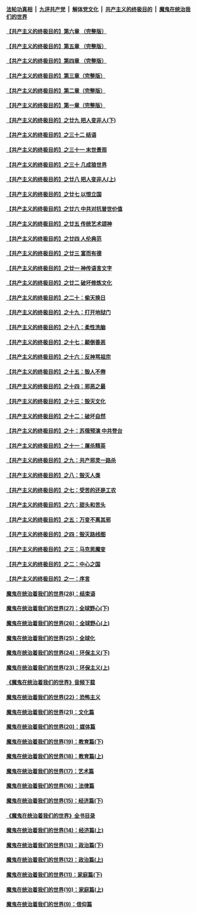 ####  [法轮功真相](../../../../basic/blob/master/README.md?t=02090952) &nbsp;|&nbsp; [九评共产党](../../../../9ping.md/blob/master/README.md?t=02090952) &nbsp;|&nbsp; [解体党文化](../../../../jtdwh.md/blob/master/README.md?t=02090952)  &nbsp;|&nbsp; [共产主义的终极目的](../../../../gczydzjmd.md/blob/master/README.md?t=02090952) &nbsp;|&nbsp; [魔鬼在统治我们的世界](../../../../mgztzwmdsj.md/blob/master/README.md?t=02090952) 

#### [【共产主义的终极目的】第六章 （完整版）](../pages/nsc422/n11428913.md?t=02090952) 

#### [【共产主义的终极目的】第五章 （完整版）](../pages/nsc422/n11428912.md?t=02090952) 

#### [【共产主义的终极目的】第四章 （完整版）](../pages/nsc422/n11428907.md?t=02090952) 

#### [【共产主义的终极目的】第三章（完整版）](../pages/nsc422/n11428848.md?t=02090952) 

#### [【共产主义的终极目的】第二章（完整版）](../pages/nsc422/n11428831.md?t=02090952) 

#### [【共产主义的终极目的】第一章（完整版）](../pages/nsc422/n11417651.md?t=02090952) 

#### [【共产主义的终极目的】之廿九 把人变非人(下)](../pages/nsc422/n11344140.md?t=02090952) 

#### [【共产主义的终极目的】之三十二 结语](../pages/nsc422/n11360535.md?t=02090952) 

#### [【共产主义的终极目的】之三十一 末世景观](../pages/nsc422/n11351129.md?t=02090952) 

#### [【共产主义的终极目的】之三十 几成狼世界](../pages/nsc422/n11348280.md?t=02090952) 

#### [【共产主义的终极目的】之廿八 把人变非人(上)](../pages/nsc422/n11340492.md?t=02090952) 

#### [【共产主义的终极目的】之廿七 以恨立国](../pages/nsc422/n11336944.md?t=02090952) 

#### [【共产主义的终极目的】之廿六 中共对抗普世价值](../pages/nsc422/n11324785.md?t=02090952) 

#### [【共产主义的终极目的】之廿五 传统艺术颂神](../pages/nsc422/n11296396.md?t=02090952) 

#### [【共产主义的终极目的】之廿四 人伦典范](../pages/nsc422/n11296397.md?t=02090952) 

#### [【共产主义的终极目的】之廿三 富而有德](../pages/nsc422/n11283598.md?t=02090952) 

#### [【共产主义的终极目的】之廿一 神传语言文字](../pages/nsc422/n11263265.md?t=02090952) 

#### [【共产主义的终极目的】之廿二 破坏修炼文化](../pages/nsc422/n11245728.md?t=02090952) 

#### [【共产主义的终极目的】之二十：偷天换日](../pages/nsc422/n11238846.md?t=02090952) 

#### [【共产主义的终极目的】之十九：打开地狱门](../pages/nsc422/n11206376.md?t=02090952) 

#### [【共产主义的终极目的】之十八：柔性洗脑](../pages/nsc422/n11199994.md?t=02090952) 

#### [【共产主义的终极目的】之十七：颠倒善恶](../pages/nsc422/n11179782.md?t=02090952) 

#### [【共产主义的终极目的】之十六：反神骂祖宗](../pages/nsc422/n11166798.md?t=02090952) 

#### [【共产主义的终极目的】之十五：毁人不倦](../pages/nsc422/n11166792.md?t=02090952) 

#### [【共产主义的终极目的】之十四：邪恶之最](../pages/nsc422/n11150249.md?t=02090952) 

#### [【共产主义的终极目的】之十三：毁灭文化](../pages/nsc422/n11135227.md?t=02090952) 

#### [【共产主义的终极目的】之十二：破坏自然](../pages/nsc422/n11135214.md?t=02090952) 

#### [【共产主义的终极目的】之十：苏俄预演 中共登台](../pages/nsc422/n11118424.md?t=02090952) 

#### [【共产主义的终极目的】之十一：屠杀精英](../pages/nsc422/n11118442.md?t=02090952) 

#### [【共产主义的终极目的】之九：共产邪灵一路杀](../pages/nsc422/n11114139.md?t=02090952) 

#### [【共产主义的终极目的】之八：毁灭人类](../pages/nsc422/n11108503.md?t=02090952) 

#### [【共产主义的终极目的】之七：受苦的还是工农](../pages/nsc422/n11101809.md?t=02090952) 

#### [【共产主义的终极目的】之六：甜头和苦头](../pages/nsc422/n11096971.md?t=02090952) 

#### [【共产主义的终极目的】之五：万变不离其邪](../pages/nsc422/n11091285.md?t=02090952) 

#### [【共产主义的终极目的】之四：毁灭路线图](../pages/nsc422/n11086284.md?t=02090952) 

#### [【共产主义的终极目的】之三：马克思魔变](../pages/nsc422/n11061941.md?t=02090952) 

#### [【共产主义的终极目的】之二：中心之国](../pages/nsc422/n11047728.md?t=02090952) 

#### [【共产主义的终极目的】之一：序言](../pages/nsc422/n11086077.md?t=02090952) 

#### [魔鬼在统治着我们的世界(28)：结束语](../pages/nsc422/n10936246.md?t=02090952) 

#### [魔鬼在统治着我们的世界(27)：全球野心(下)](../pages/nsc422/n10928319.md?t=02090952) 

#### [魔鬼在统治着我们的世界(26)：全球野心(上)](../pages/nsc422/n10900318.md?t=02090952) 

#### [魔鬼在统治着我们的世界(25)：全球化](../pages/nsc422/n10788205.md?t=02090952) 

#### [魔鬼在统治着我们的世界(24)：环保主义(下)](../pages/nsc422/n10695307.md?t=02090952) 

#### [魔鬼在统治着我们的世界(23)：环保主义(上)](../pages/nsc422/n10688613.md?t=02090952) 

#### [《魔鬼在统治着我们的世界》音频下载](../pages/nsc422/n10635553.md?t=02090952) 

#### [魔鬼在统治着我们的世界(22)：恐怖主义](../pages/nsc422/n10614727.md?t=02090952) 

#### [魔鬼在统治着我们的世界(21)：文化篇](../pages/nsc422/n10597706.md?t=02090952) 

#### [魔鬼在统治着我们的世界(20)：媒体篇](../pages/nsc422/n10586579.md?t=02090952) 

#### [魔鬼在统治着我们的世界(19)：教育篇(下)](../pages/nsc422/n10564808.md?t=02090952) 

#### [魔鬼在统治着我们的世界(18)：教育篇(上)](../pages/nsc422/n10526970.md?t=02090952) 

#### [魔鬼在统治着我们的世界(17)：艺术篇](../pages/nsc422/n10499093.md?t=02090952) 

#### [魔鬼在统治着我们的世界(16)：法律篇](../pages/nsc422/n10485969.md?t=02090952) 

#### [魔鬼在统治着我们的世界(15)：经济篇(下)](../pages/nsc422/n10469975.md?t=02090952) 

#### [《魔鬼在统治着我们的世界》全书目录](../pages/nsc422/n10464261.md?t=02090952) 

#### [魔鬼在统治着我们的世界(14)：经济篇(上)](../pages/nsc422/n10457370.md?t=02090952) 

#### [魔鬼在统治着我们的世界(13)：政治篇(下)](../pages/nsc422/n10448270.md?t=02090952) 

#### [魔鬼在统治着我们的世界(12)：政治篇(上)](../pages/nsc422/n10444576.md?t=02090952) 

#### [魔鬼在统治着我们的世界(11)：家庭篇(下)](../pages/nsc422/n10440961.md?t=02090952) 

#### [魔鬼在统治着我们的世界(10)：家庭篇(上)](../pages/nsc422/n10435448.md?t=02090952) 

#### [魔鬼在统治着我们的世界(9)：信仰篇](../pages/nsc422/n10432159.md?t=02090952) 

